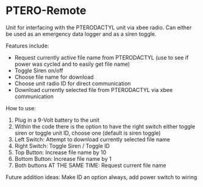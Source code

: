 # PTERO-Remote
Unit for interfacing with the PTERODACTYL unit via xbee radio. Can either be used as an emergency data logger and as a siren toggle. 

Features include: 
  - Request currently active file name from PTERODACTYL (use to see if power was cycled and to easily get file name) 
  - Toggle Siren on/off 
  - Choose file name for download 
  - Choose unit radio ID for direct communication 
  - Download currently selected file from PTERODACTYL via xbee communication  
 
How to use: 
1) Plug in a 9-Volt battery to the unit
2) Within the code there is the option to have the right switch either toggle siren or toggle unit ID, choose one (default is siren toggle) 
3) Left Switch: Attempt to download currently selected file name 
4) Right Switch: Toggle Siren / Toggle ID 
5) Top Button: Increase file name by 10
6) Bottom Button: Increase file name by 1 
7) Both buttons AT THE SAME TIME: Request current file name 

Future addition ideas: Make ID an option always, add power switch to wiring 

